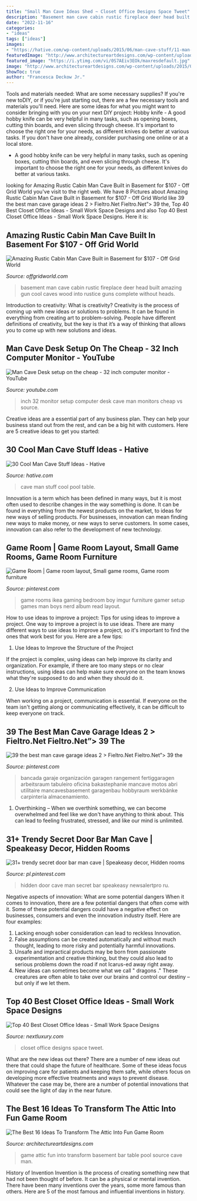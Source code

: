 ```yaml
---
title: "Small Man Cave Ideas Shed ~ Closet Office Designs Space Tweet"
description: "Basement man cave cabin rustic fireplace deer head built amazing gun cool caves wood into rustice guns complete without heads"
date: "2022-11-16"
categories:
- "ideas"
tags: ["ideas"]
images:
- "https://hative.com/wp-content/uploads/2015/06/man-cave-stuff/11-man-cave-stuff-ideas.jpg"
featuredImage: "http://www.architectureartdesigns.com/wp-content/uploads/2015/05/158-630x419.jpg"
featured_image: "https://i.ytimg.com/vi/0S7AEiv3EOk/maxresdefault.jpg"
image: "http://www.architectureartdesigns.com/wp-content/uploads/2015/05/158-630x419.jpg"
ShowToc: true
author: "Francesca Deckow Jr."
---
```



Tools and materials needed: What are some necessary supplies?
If you're new toDIY, or if you're just starting out, there are a few necessary tools and materials you'll need. Here are some ideas for what you might want to consider bringing with you on your next DIY project:
Hobby knife - A good hobby knife can be very helpful in many tasks, such as opening boxes, cutting thin boards, and even slicing through cheese. It's important to choose the right one for your needs, as different knives do better at various tasks. If you don't have one already, consider purchasing one online or at a local store.

- A good hobby knife can be very helpful in many tasks, such as opening boxes, cutting thin boards, and even slicing through cheese. It's important to choose the right one for your needs, as different knives do better at various tasks.

	

		
looking for Amazing Rustic Cabin Man Cave Built in Basement for $107 - Off Grid World you've visit to the right web. We have 8 Pictures about Amazing Rustic Cabin Man Cave Built in Basement for $107 - Off Grid World like 39 the best man cave garage ideas 2 &gt; Fieltro.Net Fieltro.Net”&gt; 39 the, Top 40 Best Closet Office Ideas - Small Work Space Designs and also Top 40 Best Closet Office Ideas - Small Work Space Designs. Here it is:
		
    
## Amazing Rustic Cabin Man Cave Built In Basement For $107 - Off Grid World

<img loading=lazy src="https://offgridworld.com/wp-content/uploads/2014/08/basement-cabin8-768x1024.jpg" onerror="this.onerror=null;this.src='https://tse1.mm.bing.net/th?id=OIP.5mjvUTsw0GzH-4aG3AFsHAHaJ4&amp;pid=15.1';" alt="Amazing Rustic Cabin Man Cave Built in Basement for $107 - Off Grid World">

_Source: offgridworld.com_

>basement man cave cabin rustic fireplace deer head built amazing gun cool caves wood into rustice guns complete without heads. 

	

Introduction to creativity: What is creativity?
Creativity is the process of coming up with new ideas or solutions to problems. It can be found in everything from creating art to problem-solving. People have different definitions of creativity, but the key is that it’s a way of thinking that allows you to come up with new solutions and ideas.

    
## Man Cave Desk Setup On The Cheap - 32 Inch Computer Monitor - YouTube

<img loading=lazy src="https://i.ytimg.com/vi/0S7AEiv3EOk/maxresdefault.jpg" onerror="this.onerror=null;this.src='https://tse4.mm.bing.net/th?id=OIP.5rG0LdYRVAkiuAjvORYCkQHaEK&amp;pid=15.1';" alt="Man Cave Desk setup on the cheap - 32 inch computer monitor - YouTube">

_Source: youtube.com_

>inch 32 monitor setup computer desk cave man monitors cheap vs source. 

	

Creative ideas are a essential part of any business plan. They can help your business stand out from the rest, and can be a big hit with customers. Here are 5 creative ideas to get you started:

    
## 30 Cool Man Cave Stuff Ideas - Hative

<img loading=lazy src="https://hative.com/wp-content/uploads/2015/06/man-cave-stuff/11-man-cave-stuff-ideas.jpg" onerror="this.onerror=null;this.src='https://tse4.mm.bing.net/th?id=OIP.EVt6knvHSzmNBS0y_ipfMQHaFj&amp;pid=15.1';" alt="30 Cool Man Cave Stuff Ideas - Hative">

_Source: hative.com_

>cave man stuff cool pool table. 

	

Innovation is a term which has been defined in many ways, but it is most often used to describe changes in the way something is done. It can be found in everything from the newest products on the market, to ideas for new ways of selling products. For businesses, innovation can mean finding new ways to make money, or new ways to serve customers. In some cases, innovation can also refer to the development of new technology.

    
## Game Room | Game Room Layout, Small Game Rooms, Game Room Furniture

<img loading=lazy src="https://i.pinimg.com/736x/40/c3/21/40c321c14b1b1254ef9bc85b59f727f8--small-game-rooms-small-game-room-ideas.jpg" onerror="this.onerror=null;this.src='https://tse3.mm.bing.net/th?id=OIP.ckJCcW4iM7CF_xq208Gn2wHaJ3&amp;pid=15.1';" alt="Game Room | Game room layout, Small game rooms, Game room furniture">

_Source: pinterest.com_

>game rooms ikea gaming bedroom boy imgur furniture gamer setup games man boys nerd album read layout. 

	

How to use ideas to improve a project: Tips for using ideas to improve a project.
One way to improve a project is to use ideas. There are many different ways to use ideas to improve a project, so it's important to find the ones that work best for you. Here are a few tips:
1. Use Ideas to Improve the Structure of the Project

If the project is complex, using ideas can help improve its clarity and organization. For example, if there are too many steps or no clear instructions, using ideas can help make sure everyone on the team knows what they're supposed to do and when they should do it.

2. Use Ideas to Improve Communication

When working on a project, communication is essential. If everyone on the team isn't getting along or communicating effectively, it can be difficult to keep everyone on track.

    
## 39 The Best Man Cave Garage Ideas 2 &gt; Fieltro.Net Fieltro.Net”&gt; 39 The

<img loading=lazy src="https://i.pinimg.com/736x/62/3b/24/623b240b1fc69a2b20005dae1d70c451.jpg" onerror="this.onerror=null;this.src='https://tse4.mm.bing.net/th?id=OIP.mnCste-3MSkUYb5fouyTewHaJ4&amp;pid=15.1';" alt="39 the best man cave garage ideas 2 &gt; Fieltro.Net Fieltro.Net”&gt; 39 the">

_Source: pinterest.com_

>bancada garaje organización garagen rangement fertiggaragen arbeitsraum tabuleiro oficina bakastephanie mancave motos abri utilitaire mancavesbasement garagenbau hobbyraum werkbänke carpintería almacenamiento. 

	

1) Overthinking – When we overthink something, we can become overwhelmed and feel like we don't have anything to think about. This can lead to feeling frustrated, stressed, and like our mind is unlimited.

    
## 31+ Trendy Secret Door Bar Man Cave | Speakeasy Decor, Hidden Rooms

<img loading=lazy src="https://i.pinimg.com/736x/e4/a4/ec/e4a4ec057a27c47b36d8af17a358fc74.jpg" onerror="this.onerror=null;this.src='https://tse3.mm.bing.net/th?id=OIP.tzBQv4mkhvb2N9_dS2Q7QwAAAA&amp;pid=15.1';" alt="31+ trendy secret door bar man cave | Speakeasy decor, Hidden rooms">

_Source: pl.pinterest.com_

>hidden door cave man secret bar speakeasy newsalertpro ru. 

	

Negative aspects of innovation: What are some potential dangers
When it comes to innovation, there are a few potential dangers that often come with it. Some of these potential dangers could have a negative effect on businesses, consumers and even the innovation industry itself. Here are four examples:
1. Lacking enough sober consideration can lead to reckless Innovation.
2. False assumptions can be created automatically and without much thought, leading to more risky and potentially harmful innovations.
3. Unsafe and impractical products may be born from passionate experimentation and creative thinking, but they could also lead to serious problems down the road if not Icarus-ed away right away. 
4. New ideas can sometimes become what we call " dragons ." These creatures are often able to take over our brains and control our destiny – but only if we let them.

    
## Top 40 Best Closet Office Ideas - Small Work Space Designs

<img loading=lazy src="http://nextluxury.com/wp-content/uploads/masculine-grey-interior-closet-office-design.jpg" onerror="this.onerror=null;this.src='https://tse3.mm.bing.net/th?id=OIP.pju8yMWO3FSYkteVwBd0PQAAAA&amp;pid=15.1';" alt="Top 40 Best Closet Office Ideas - Small Work Space Designs">

_Source: nextluxury.com_

>closet office designs space tweet. 

	

What are the new ideas out there?
There are a number of new ideas out there that could shape the future of healthcare. Some of these ideas focus on improving care for patients and keeping them safe, while others focus on developing more effective treatments and ways to prevent disease. Whatever the case may be, there are a number of potential innovations that could see the light of day in the near future.

    
## The Best 16 Ideas To Transform The Attic Into Fun Game Room

<img loading=lazy src="http://www.architectureartdesigns.com/wp-content/uploads/2015/05/158-630x419.jpg" onerror="this.onerror=null;this.src='https://tse2.mm.bing.net/th?id=OIP.h60UmPF4rSwtWk6RKtz86QHaE7&amp;pid=15.1';" alt="The Best 16 Ideas To Transform The Attic Into Fun Game Room">

_Source: architectureartdesigns.com_

>game attic fun into transform basement bar table pool source cave man. 

	

History of Invention
Invention is the process of creating something new that had not been thought of before. It can be a physical or mental invention. There have been many inventions over the years, some more famous than others. Here are 5 of the most famous and influential inventions in history.


